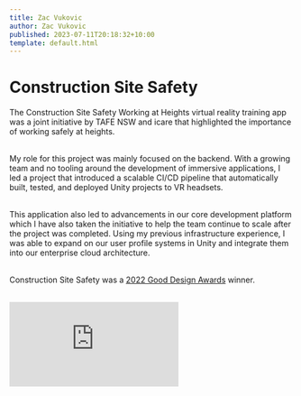 ```yaml
---
title: Zac Vukovic
author: Zac Vukovic
published: 2023-07-11T20:18:32+10:00
template: default.html
---
```


# Construction Site Safety

The Construction Site Safety Working at Heights virtual reality training app was a joint initiative by TAFE NSW and icare that highlighted the importance of working safely at heights.<br /><br />

My role for this project was mainly focused on the backend. With a growing team and no tooling around the development of immersive applications, I led a project that introduced a scalable CI/CD pipeline that automatically built, tested, and deployed Unity projects to VR headsets.<br /><br />

This application also led to advancements in our core development platform which I have also taken the initiative to help the team continue to scale after the project was completed. Using my previous infrastructure experience, I was able to expand on our user profile systems in Unity and integrate them into our enterprise cloud architecture.<br ><br >

Construction Site Safety was a [2022 Good Design Awards](https://good-design.org/projects/tafe-nsw-icare-construction-site-safety-working-heights-program/) winner.<br /><br />

<div class="iframe-container">
    <iframe class="responsive-iframe" src="https://www.youtube.com/embed/DLo8CAm8w1E?start=126" title="YouTube video player" frameborder="0" allow="accelerometer; autoplay; clipboard-write; encrypted-media; gyroscope; picture-in-picture; web-share" allowfullscreen></iframe>
</div>
